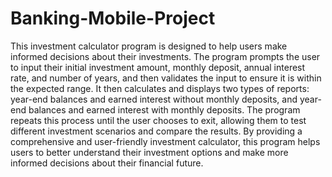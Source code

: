 # Banking-Mobile-Project
This investment calculator program is designed to help users make informed decisions about their investments. The program prompts the user to input their initial investment amount, monthly deposit, annual interest rate, and number of years, and then validates the input to ensure it is within the expected range. It then calculates and displays two types of reports: year-end balances and earned interest without monthly deposits, and year-end balances and earned interest with monthly deposits. The program repeats this process until the user chooses to exit, allowing them to test different investment scenarios and compare the results. By providing a comprehensive and user-friendly investment calculator, this program helps users to better understand their investment options and make more informed decisions about their financial future.
